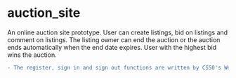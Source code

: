 # auction_site
An online auction site prototype. User can create listings, bid on listings and comment on listings. The listing owner can end the auction or the auction ends automatically when the end date expires. User with the highest bid wins the auction.
```diff
- The register, sign in and sign out functions are written by CS50's Web Programming with Python and JavaScript staff
```
